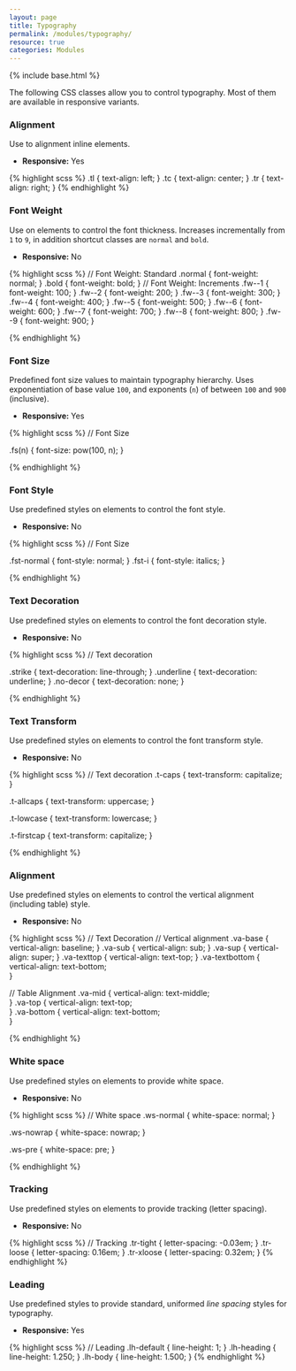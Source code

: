 ```yaml
---
layout: page
title: Typography
permalink: /modules/typography/
resource: true
categories: Modules
---
```

{% include base.html %}


The following CSS classes allow you to control typography. Most of them are available in responsive variants.

### Alignment
Use to alignment inline elements.

- **Responsive:** Yes

{% highlight scss %}
.tl {
  text-align: left;
}
.tc {
  text-align: center;
}
.tr {
  text-align: right;
}
{% endhighlight %}

###  Font Weight
Use on elements to control the font thickness. Increases incrementally from `1` to `9`, in addition shortcut classes are `normal` and `bold`.

- **Responsive:** No

{% highlight scss %}
// Font Weight: Standard
.normal {
  font-weight: normal;
}
.bold {
  font-weight: bold;
}
// Font Weight: Increments
.fw--1 { font-weight: 100; }
.fw--2 { font-weight: 200; }
.fw--3 { font-weight: 300; }
.fw--4 { font-weight: 400; }
.fw--5 { font-weight: 500; }
.fw--6 { font-weight: 600; }
.fw--7 { font-weight: 700; }
.fw--8 { font-weight: 800; }
.fw--9 { font-weight: 900; }

{% endhighlight %}

###  Font Size
Predefined font size values to maintain typography hierarchy. Uses exponentiation of base value `100`, and exponents (`n`) of between `100` and `900` (inclusive).

- **Responsive:** Yes

{% highlight scss %}
// Font Size

.fs(n) {
  font-size: pow(100, n);
}

{% endhighlight %}

###  Font Style
Use predefined styles on elements to control the font style.

- **Responsive:** No

{% highlight scss %}
// Font Size

.fst-normal {
  font-style: normal;
}
.fst-i {
  font-style: italics;
}

{% endhighlight %}

###  Text Decoration
Use predefined styles on elements to control the font decoration style.

- **Responsive:** No

{% highlight scss %}
// Text decoration

.strike {
  text-decoration: line-through;
}
.underline {
  text-decoration: underline;
}
.no-decor {
  text-decoration: none;
}

{% endhighlight %}

###  Text Transform
Use predefined styles on elements to control the font transform style.

- **Responsive:** No

{% highlight scss %}
// Text decoration
.t-caps {
  text-transform: capitalize;
}

.t-allcaps  {
  text-transform: uppercase;
}

.t-lowcase  {
  text-transform: lowercase;
}

.t-firstcap {
  text-transform: capitalize;
}

{% endhighlight %}

###  Alignment
Use predefined styles on elements to control the vertical alignment (including table) style.

- **Responsive:** No


{% highlight scss %}
// Text Decoration
// Vertical alignment
.va-base {
  vertical-align: baseline;
}
.va-sub {
  vertical-align: sub;
}
.va-sup {
  vertical-align: super;
}
.va-texttop {
  vertical-align: text-top;
}
.va-textbottom {
  vertical-align: text-bottom;  
}

// Table Alignment
.va-mid {
  vertical-align: text-middle;  
}
.va-top {
  vertical-align: text-top;  
}
.va-bottom {
  vertical-align: text-bottom;  
}

{% endhighlight %}

###  White space
Use predefined styles on elements to provide white space.

- **Responsive:** No

{% highlight scss %}
// White space
.ws-normal {
  white-space: normal;
}

.ws-nowrap  {
  white-space: nowrap;
}

.ws-pre  {
  white-space: pre;
}

{% endhighlight %}

###  Tracking
Use predefined styles on elements to provide tracking (letter spacing).

-  **Responsive:** No

{% highlight scss %}
// Tracking
.tr-tight  {
  letter-spacing: -0.03em;
}
.tr-loose  {
  letter-spacing: 0.16em;
}
.tr-xloose {
  letter-spacing: 0.32em;
}
{% endhighlight %}

###  Leading
Use predefined styles to provide standard, uniformed _line spacing_ styles for typography.

-  **Responsive:** Yes

{% highlight scss %}
// Leading
.lh-default {
  line-height: 1;
}
.lh-heading {
  line-height: 1.250;
}
.lh-body  {
  line-height: 1.500;
}
{% endhighlight %}
